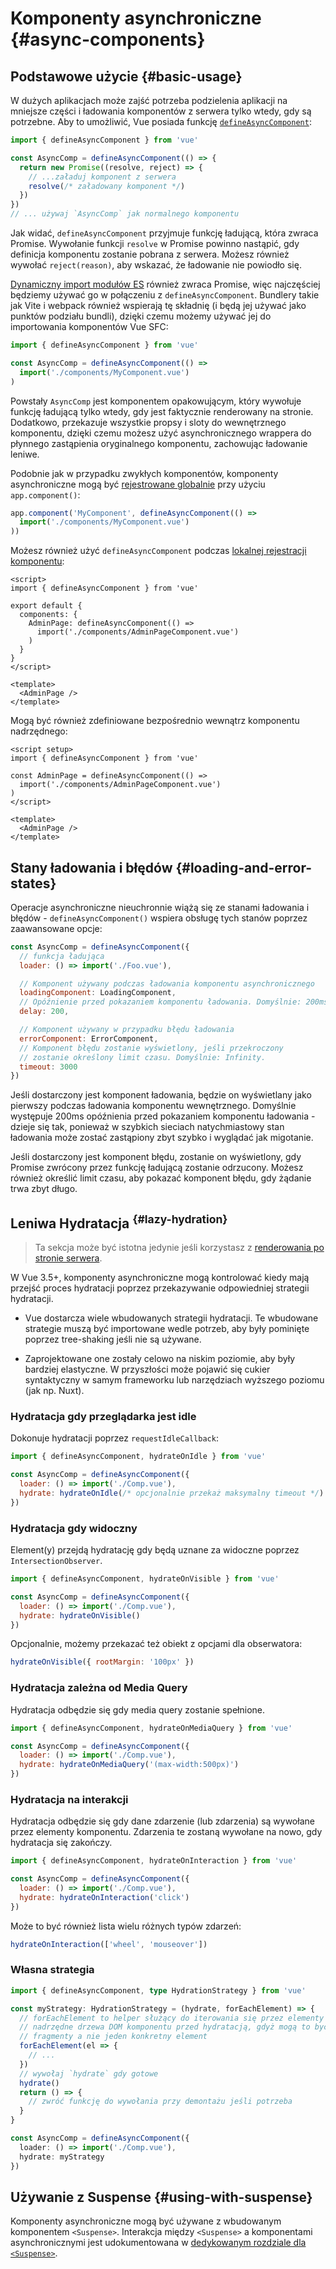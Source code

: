 # Komponenty asynchroniczne {#async-components}

## Podstawowe użycie {#basic-usage}

W dużych aplikacjach może zajść potrzeba podzielenia aplikacji na mniejsze części i ładowania komponentów z serwera tylko wtedy, gdy są potrzebne. Aby to umożliwić, Vue posiada funkcję [`defineAsyncComponent`](/api/general#defineasynccomponent):

```js
import { defineAsyncComponent } from 'vue'

const AsyncComp = defineAsyncComponent(() => {
  return new Promise((resolve, reject) => {
    // ...załaduj komponent z serwera
    resolve(/* załadowany komponent */)
  })
})
// ... używaj `AsyncComp` jak normalnego komponentu
```

Jak widać, `defineAsyncComponent` przyjmuje funkcję ładującą, która zwraca Promise. Wywołanie funkcji `resolve` w Promise powinno nastąpić, gdy definicja komponentu zostanie pobrana z serwera. Możesz również wywołać `reject(reason)`, aby wskazać, że ładowanie nie powiodło się.

[Dynamiczny import modułów ES](https://developer.mozilla.org/en-US/docs/Web/JavaScript/Reference/Operators/import) również zwraca Promise, więc najczęściej będziemy używać go w połączeniu z `defineAsyncComponent`. Bundlery takie jak Vite i webpack również wspierają tę składnię (i będą jej używać jako punktów podziału bundli), dzięki czemu możemy używać jej do importowania komponentów Vue SFC:

```js
import { defineAsyncComponent } from 'vue'

const AsyncComp = defineAsyncComponent(() =>
  import('./components/MyComponent.vue')
)
```

Powstały `AsyncComp` jest komponentem opakowującym, który wywołuje funkcję ładującą tylko wtedy, gdy jest faktycznie renderowany na stronie. Dodatkowo, przekazuje wszystkie propsy i sloty do wewnętrznego komponentu, dzięki czemu możesz użyć asynchronicznego wrappera do płynnego zastąpienia oryginalnego komponentu, zachowując ładowanie leniwe.

Podobnie jak w przypadku zwykłych komponentów, komponenty asynchroniczne mogą być [rejestrowane globalnie](/guide/components/registration#global-registration) przy użyciu `app.component()`:

```js
app.component('MyComponent', defineAsyncComponent(() =>
  import('./components/MyComponent.vue')
))
```

<div class="options-api">

Możesz również użyć `defineAsyncComponent` podczas [lokalnej rejestracji komponentu](/guide/components/registration#local-registration):

```vue
<script>
import { defineAsyncComponent } from 'vue'

export default {
  components: {
    AdminPage: defineAsyncComponent(() =>
      import('./components/AdminPageComponent.vue')
    )
  }
}
</script>

<template>
  <AdminPage />
</template>
```

</div>

<div class="composition-api">

Mogą być również zdefiniowane bezpośrednio wewnątrz komponentu nadrzędnego:

```vue
<script setup>
import { defineAsyncComponent } from 'vue'

const AdminPage = defineAsyncComponent(() =>
  import('./components/AdminPageComponent.vue')
)
</script>

<template>
  <AdminPage />
</template>
```

</div>

## Stany ładowania i błędów {#loading-and-error-states}

Operacje asynchroniczne nieuchronnie wiążą się ze stanami ładowania i błędów - `defineAsyncComponent()` wspiera obsługę tych stanów poprzez zaawansowane opcje:

```js
const AsyncComp = defineAsyncComponent({
  // funkcja ładująca
  loader: () => import('./Foo.vue'),

  // Komponent używany podczas ładowania komponentu asynchronicznego
  loadingComponent: LoadingComponent,
  // Opóźnienie przed pokazaniem komponentu ładowania. Domyślnie: 200ms.
  delay: 200,

  // Komponent używany w przypadku błędu ładowania
  errorComponent: ErrorComponent,
  // Komponent błędu zostanie wyświetlony, jeśli przekroczony
  // zostanie określony limit czasu. Domyślnie: Infinity.
  timeout: 3000
})
```

Jeśli dostarczony jest komponent ładowania, będzie on wyświetlany jako pierwszy podczas ładowania komponentu wewnętrznego. Domyślnie występuje 200ms opóźnienia przed pokazaniem komponentu ładowania - dzieje się tak, ponieważ w szybkich sieciach natychmiastowy stan ładowania może zostać zastąpiony zbyt szybko i wyglądać jak migotanie.

Jeśli dostarczony jest komponent błędu, zostanie on wyświetlony, gdy Promise zwrócony przez funkcję ładującą zostanie odrzucony. Możesz również określić limit czasu, aby pokazać komponent błędu, gdy żądanie trwa zbyt długo.

## Leniwa Hydratacja <sup class="vt-badge" data-text="3.5+" /> {#lazy-hydration}

> Ta sekcja może być istotna jedynie jeśli korzystasz z [renderowania po stronie serwera](/guide/scaling-up/ssr).

W Vue 3.5+, komponenty asynchroniczne mogą kontrolować kiedy mają przejść proces hydratacji poprzez przekazywanie odpowiedniej strategii hydratacji.

- Vue dostarcza wiele wbudowanych strategii hydratacji. Te wbudowane strategie muszą być importowane wedle potrzeb, aby były pominięte poprzez tree-shaking jeśli nie są używane.

- Zaprojektowane one zostały celowo na niskim poziomie, aby były bardziej elastyczne. W przyszłości może pojawić się cukier syntaktyczny w samym frameworku lub narzędziach wyższego poziomu (jak np. Nuxt).

### Hydratacja gdy przeglądarka jest idle

Dokonuje hydratacji poprzez `requestIdleCallback`:

```js
import { defineAsyncComponent, hydrateOnIdle } from 'vue'

const AsyncComp = defineAsyncComponent({
  loader: () => import('./Comp.vue'),
  hydrate: hydrateOnIdle(/* opcjonalnie przekaż maksymalny timeout */)
})
```

### Hydratacja gdy widoczny

Element(y) przejdą hydratację gdy będą uznane za widoczne poprzez `IntersectionObserver`.

```js
import { defineAsyncComponent, hydrateOnVisible } from 'vue'

const AsyncComp = defineAsyncComponent({
  loader: () => import('./Comp.vue'),
  hydrate: hydrateOnVisible()
})
```

Opcjonalnie, możemy przekazać też obiekt z opcjami dla obserwatora:

```js
hydrateOnVisible({ rootMargin: '100px' })
```

### Hydratacja zależna od Media Query

Hydratacja odbędzie się gdy media query zostanie spełnione.

```js
import { defineAsyncComponent, hydrateOnMediaQuery } from 'vue'

const AsyncComp = defineAsyncComponent({
  loader: () => import('./Comp.vue'),
  hydrate: hydrateOnMediaQuery('(max-width:500px)')
})
```

### Hydratacja na interakcji

Hydratacja odbędzie się gdy dane zdarzenie (lub zdarzenia) są wywołane przez elementy komponentu. Zdarzenia te zostaną wywołane na nowo, gdy hydratacja się zakończy.

```js
import { defineAsyncComponent, hydrateOnInteraction } from 'vue'

const AsyncComp = defineAsyncComponent({
  loader: () => import('./Comp.vue'),
  hydrate: hydrateOnInteraction('click')
})
```

Może to być również lista wielu różnych typów zdarzeń:

```js
hydrateOnInteraction(['wheel', 'mouseover'])
```

### Własna strategia

```ts
import { defineAsyncComponent, type HydrationStrategy } from 'vue'

const myStrategy: HydrationStrategy = (hydrate, forEachElement) => {
  // forEachElement to helper służący do iterowania się przez elementy
  // nadrzędne drzewa DOM komponentu przed hydratacją, gdyż mogą to być
  // fragmenty a nie jeden konkretny element
  forEachElement(el => {
    // ...
  })
  // wywołaj `hydrate` gdy gotowe
  hydrate()
  return () => {
    // zwróć funkcję do wywołania przy demontażu jeśli potrzeba
  }
}

const AsyncComp = defineAsyncComponent({
  loader: () => import('./Comp.vue'),
  hydrate: myStrategy
})
```

## Używanie z Suspense {#using-with-suspense}

Komponenty asynchroniczne mogą być używane z wbudowanym komponentem `<Suspense>`. Interakcja między `<Suspense>` a komponentami asynchronicznymi jest udokumentowana w [dedykowanym rozdziale dla `<Suspense>`](/guide/built-ins/suspense).
